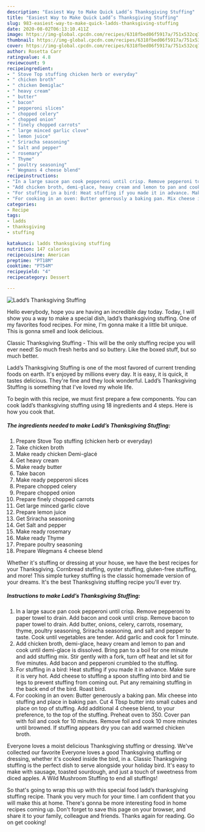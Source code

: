 ```yaml
---
description: "Easiest Way to Make Quick Ladd’s Thanksgiving Stuffing"
title: "Easiest Way to Make Quick Ladd’s Thanksgiving Stuffing"
slug: 983-easiest-way-to-make-quick-ladds-thanksgiving-stuffing
date: 2020-08-02T06:13:10.411Z
image: https://img-global.cpcdn.com/recipes/6318fbed06f5917a/751x532cq70/ladds-thanksgiving-stuffing-recipe-main-photo.jpg
thumbnail: https://img-global.cpcdn.com/recipes/6318fbed06f5917a/751x532cq70/ladds-thanksgiving-stuffing-recipe-main-photo.jpg
cover: https://img-global.cpcdn.com/recipes/6318fbed06f5917a/751x532cq70/ladds-thanksgiving-stuffing-recipe-main-photo.jpg
author: Rosetta Carr
ratingvalue: 4.8
reviewcount: 9
recipeingredient:
- " Stove Top stuffing chicken herb or everyday"
- " chicken broth"
- " chicken Demiglac"
- " heavy cream"
- " butter"
- " bacon"
- " pepperoni slices"
- " chopped celery"
- " chopped onion"
- " finely chopped carrots"
- " large minced garlic clove"
- " lemon juice"
- " Sriracha seasoning"
- " Salt and pepper"
- " rosemary"
- " Thyme"
- " poultry seasoning"
- " Wegmans 4 cheese blend"
recipeinstructions:
- "In a large sauce pan cook pepperoni until crisp. Remove pepperoni to paper towel to drain. Add bacon and cook until crisp. Remove bacon to paper towel to drain. Add butter, onions, celery, carrots, rosemary, thyme, poultry seasoning, Sriracha seasoning, and salt and pepper to taste. Cook until vegetables are tender. Add garlic and cook for 1 minute."
- "Add chicken broth, demi-glace, heavy cream and lemon to pan and cook until demi-glace is dissolved. Bring pan to a boil for one minute and add stuffing mix. Stir gently with a fork, turn off heat and let sit for five minutes. Add bacon and pepperoni crumbled to the stuffing."
- "For stuffing in a bird: Heat stuffing if you made it in advance. Make sure it is very hot. Add cheese to stuffing a spoon stuffing into bird and tie legs to prevent stuffing from coming out. Put any remaining stuffing in the back end of the bird. Roast bird."
- "For cooking in an oven: Butter generously a baking pan. Mix cheese into stuffing and place in baking pan. Cut 4 Tbsp butter into small cubes and place on top of stuffing. Add additional 4 cheese blend, to your preference, to the top of the stuffing. Preheat oven to 350. Cover pan with foil and cook for 10 minutes. Remove foil and cook 10 more minutes until browned. If stuffing appears dry you can add warmed chicken broth."
categories:
- Recipe
tags:
- ladds
- thanksgiving
- stuffing

katakunci: ladds thanksgiving stuffing 
nutrition: 147 calories
recipecuisine: American
preptime: "PT18M"
cooktime: "PT54M"
recipeyield: "4"
recipecategory: Dessert

---
```



![Ladd’s Thanksgiving Stuffing](https://img-global.cpcdn.com/recipes/6318fbed06f5917a/751x532cq70/ladds-thanksgiving-stuffing-recipe-main-photo.jpg)

Hello everybody, hope you are having an incredible day today. Today, I will show you a way to make a special dish, ladd’s thanksgiving stuffing. One of my favorites food recipes. For mine, I'm gonna make it a little bit unique. This is gonna smell and look delicious.

Classic Thanksgiving Stuffing - This will be the only stuffing recipe you will ever need! So much fresh herbs and so buttery. Like the boxed stuff, but so much better.

Ladd’s Thanksgiving Stuffing is one of the most favored of current trending foods on earth. It's enjoyed by millions every day. It is easy, it is quick, it tastes delicious. They're fine and they look wonderful. Ladd’s Thanksgiving Stuffing is something that I've loved my whole life.


To begin with this recipe, we must first prepare a few components. You can cook ladd’s thanksgiving stuffing using 18 ingredients and 4 steps. Here is how you cook that.

<!--inarticleads1-->

##### The ingredients needed to make Ladd’s Thanksgiving Stuffing:

1. Prepare  Stove Top stuffing (chicken herb or everyday)
1. Take  chicken broth
1. Make ready  chicken Demi-glacé
1. Get  heavy cream
1. Make ready  butter
1. Take  bacon
1. Make ready  pepperoni slices
1. Prepare  chopped celery
1. Prepare  chopped onion
1. Prepare  finely chopped carrots
1. Get  large minced garlic clove
1. Prepare  lemon juice
1. Get  Sriracha seasoning
1. Get  Salt and pepper
1. Make ready  rosemary
1. Make ready  Thyme
1. Prepare  poultry seasoning
1. Prepare  Wegmans 4 cheese blend


Whether it&#39;s stuffing or dressing at your house, we have the best recipes for your Thanksgiving. Cornbread stuffing, oyster stuffing, gluten-free stuffing, and more! This simple turkey stuffing is the classic homemade version of your dreams. It&#39;s the best Thanksgiving stuffing recipe you&#39;ll ever try. 

<!--inarticleads2-->

##### Instructions to make Ladd’s Thanksgiving Stuffing:

1. In a large sauce pan cook pepperoni until crisp. Remove pepperoni to paper towel to drain. Add bacon and cook until crisp. Remove bacon to paper towel to drain. Add butter, onions, celery, carrots, rosemary, thyme, poultry seasoning, Sriracha seasoning, and salt and pepper to taste. Cook until vegetables are tender. Add garlic and cook for 1 minute.
1. Add chicken broth, demi-glace, heavy cream and lemon to pan and cook until demi-glace is dissolved. Bring pan to a boil for one minute and add stuffing mix. Stir gently with a fork, turn off heat and let sit for five minutes. Add bacon and pepperoni crumbled to the stuffing.
1. For stuffing in a bird: Heat stuffing if you made it in advance. Make sure it is very hot. Add cheese to stuffing a spoon stuffing into bird and tie legs to prevent stuffing from coming out. Put any remaining stuffing in the back end of the bird. Roast bird.
1. For cooking in an oven: Butter generously a baking pan. Mix cheese into stuffing and place in baking pan. Cut 4 Tbsp butter into small cubes and place on top of stuffing. Add additional 4 cheese blend, to your preference, to the top of the stuffing. Preheat oven to 350. Cover pan with foil and cook for 10 minutes. Remove foil and cook 10 more minutes until browned. If stuffing appears dry you can add warmed chicken broth.


Everyone loves a moist delicious Thanksgiving stuffing or dressing. We&#39;ve collected our favorite Everyone loves a good Thanksgiving stuffing or dressing, whether it&#39;s cooked inside the bird, in a. Classic Thanksgiving stuffing is the perfect dish to serve alongside your holiday bird. It&#39;s easy to make with sausage, toasted sourdough, and just a touch of sweetness from diced apples. A Wild Mushroom Stuffing to end all stuffings! 

So that's going to wrap this up with this special food ladd’s thanksgiving stuffing recipe. Thank you very much for your time. I am confident that you will make this at home. There's gonna be more interesting food in home recipes coming up. Don't forget to save this page on your browser, and share it to your family, colleague and friends. Thanks again for reading. Go on get cooking!

